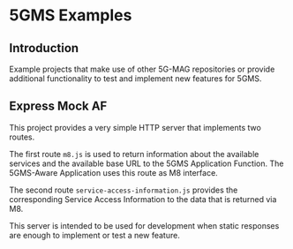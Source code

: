 # 5GMS Examples

## Introduction

Example projects that make use of other 5G-MAG repositories or provide additional functionality to test and implement
new features for 5GMS.

## Express Mock AF

This project provides a very simple HTTP server that implements two routes.

The first route `m8.js` is used to return
information about the available services and the available base URL to the 5GMS Application Function. The 5GMS-Aware
Application uses this route as M8 interface.

The second route `service-access-information.js` provides the corresponding Service Access Information to the data that
is returned via M8.

This server is intended to be used for development when static responses are enough to implement or test a new feature.
